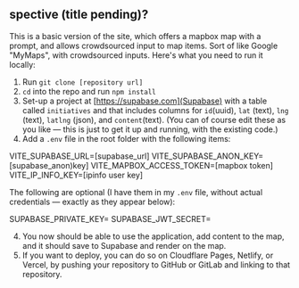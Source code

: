 ## spective (title pending)?

This is a basic version of the site, which offers a mapbox map with a prompt, and allows crowdsourced input to map items.  Sort of like Google "MyMaps", with crowdsourced inputs.  Here's what you need to run it locally:

1. Run `git clone [repository url]`
2. `cd` into the repo and run `npm install`
3. Set-up a project at [https://supabase.com](Supabase) with a table called `initiatives` and that includes columns for `id`(uuid), `lat` (text), `lng` (text), `latlng` (json), and `content`(text).  (You can of course edit these as you like — this is just to get it up and running, with the existing code.)
3. Add a `.env` file in the root folder with the following items:

VITE_SUPABASE_URL=[supabase_url]
VITE_SUPABASE_ANON_KEY=[supabase_anon)key]
VITE_MAPBOX_ACCESS_TOKEN=[mapbox token]
VITE_IP_INFO_KEY=[ipinfo user key]

The following are optional (I have them in my `.env` file, without actual credentials — exactly as they appear below):

SUPABASE_PRIVATE_KEY=<your-supabase-private-key>
SUPABASE_JWT_SECRET=<your-supabase-jwt-secret>

4. You now should be able to use the application, add content to the map, and it should save to Supabase and render on the map.
5. If you want to deploy, you can do so on Cloudflare Pages, Netlify, or Vercel, by pushing your repository to GitHub or GitLab and linking to that repository.